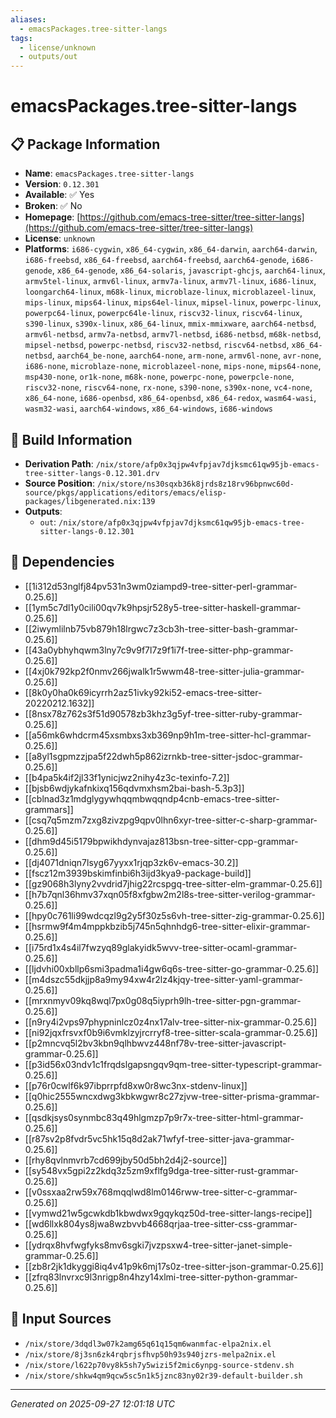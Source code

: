 ```yaml
---
aliases:
  - emacsPackages.tree-sitter-langs
tags:
  - license/unknown
  - outputs/out
---
```


# emacsPackages.tree-sitter-langs

## 📋 Package Information

- **Name**: `emacsPackages.tree-sitter-langs`
- **Version**: `0.12.301`
- **Available**: ✅ Yes
- **Broken**: ✅ No
- **Homepage**: [https://github.com/emacs-tree-sitter/tree-sitter-langs](https://github.com/emacs-tree-sitter/tree-sitter-langs)
- **License**: `unknown`
- **Platforms**: `i686-cygwin`, `x86_64-cygwin`, `x86_64-darwin`, `aarch64-darwin`, `i686-freebsd`, `x86_64-freebsd`, `aarch64-freebsd`, `aarch64-genode`, `i686-genode`, `x86_64-genode`, `x86_64-solaris`, `javascript-ghcjs`, `aarch64-linux`, `armv5tel-linux`, `armv6l-linux`, `armv7a-linux`, `armv7l-linux`, `i686-linux`, `loongarch64-linux`, `m68k-linux`, `microblaze-linux`, `microblazeel-linux`, `mips-linux`, `mips64-linux`, `mips64el-linux`, `mipsel-linux`, `powerpc-linux`, `powerpc64-linux`, `powerpc64le-linux`, `riscv32-linux`, `riscv64-linux`, `s390-linux`, `s390x-linux`, `x86_64-linux`, `mmix-mmixware`, `aarch64-netbsd`, `armv6l-netbsd`, `armv7a-netbsd`, `armv7l-netbsd`, `i686-netbsd`, `m68k-netbsd`, `mipsel-netbsd`, `powerpc-netbsd`, `riscv32-netbsd`, `riscv64-netbsd`, `x86_64-netbsd`, `aarch64_be-none`, `aarch64-none`, `arm-none`, `armv6l-none`, `avr-none`, `i686-none`, `microblaze-none`, `microblazeel-none`, `mips-none`, `mips64-none`, `msp430-none`, `or1k-none`, `m68k-none`, `powerpc-none`, `powerpcle-none`, `riscv32-none`, `riscv64-none`, `rx-none`, `s390-none`, `s390x-none`, `vc4-none`, `x86_64-none`, `i686-openbsd`, `x86_64-openbsd`, `x86_64-redox`, `wasm64-wasi`, `wasm32-wasi`, `aarch64-windows`, `x86_64-windows`, `i686-windows`

## 🔧 Build Information

- **Derivation Path**: `/nix/store/afp0x3qjpw4vfpjav7djksmc61qw95jb-emacs-tree-sitter-langs-0.12.301.drv`
- **Source Position**: `/nix/store/ns30sqxb36k8jrds8z18rv96bpnwc60d-source/pkgs/applications/editors/emacs/elisp-packages/libgenerated.nix:139`
- **Outputs**:
  - `out`:  `/nix/store/afp0x3qjpw4vfpjav7djksmc61qw95jb-emacs-tree-sitter-langs-0.12.301`

## 🔗 Dependencies

- [[1i312d53nglfj84pv531n3wm0ziampd9-tree-sitter-perl-grammar-0.25.6]]
- [[1ym5c7dl1y0cili00qv7k9hpsjr528y5-tree-sitter-haskell-grammar-0.25.6]]
- [[2iwymlilnb75vb879h18lrgwc7z3cb3h-tree-sitter-bash-grammar-0.25.6]]
- [[43a0ybhyhqwm3lny7c9v9f7l7z9f1i7f-tree-sitter-php-grammar-0.25.6]]
- [[4xj0k792kp2f0nmv266jwalk1r5wwm48-tree-sitter-julia-grammar-0.25.6]]
- [[8k0y0ha0k69icyrrh2az51ivky92ki52-emacs-tree-sitter-20220212.1632]]
- [[8nsx78z762s3f51d90578zb3khz3g5yf-tree-sitter-ruby-grammar-0.25.6]]
- [[a56mk6whdcrm45xsmbxs3xb369np9h1m-tree-sitter-hcl-grammar-0.25.6]]
- [[a8yl1sgpmzzjpa5f22dwh5p862izrnkb-tree-sitter-jsdoc-grammar-0.25.6]]
- [[b4pa5k4if2jl33f1ynicjwz2nihy4z3c-texinfo-7.2]]
- [[bjsb6wdjykafnkixq156qdvmxhsm2bai-bash-5.3p3]]
- [[cblnad3z1mdglygywhqqmbwqqndp4cnb-emacs-tree-sitter-grammars]]
- [[csq7q5mzm7zxg8zivzpg9qpv0lhn6xyr-tree-sitter-c-sharp-grammar-0.25.6]]
- [[dhm9d45i5179bpwikhdynvajaz813bsn-tree-sitter-cpp-grammar-0.25.6]]
- [[dj4071dniqn7lsyg67yyxx1rjqp3zk6v-emacs-30.2]]
- [[fscz12m3939bskimfinbi6h3ijd3kya9-package-build]]
- [[gz9068h3lyny2vvdrid7jhig22rcspgq-tree-sitter-elm-grammar-0.25.6]]
- [[h7b7qnl36hmv37xqn05f8xfgbw2m2l8s-tree-sitter-verilog-grammar-0.25.6]]
- [[hpy0c761li99wdcqzl9g2y5f30z5s6vh-tree-sitter-zig-grammar-0.25.6]]
- [[hsrmw9f4m4mppkbzib5j745n5qhnhdg6-tree-sitter-elixir-grammar-0.25.6]]
- [[i75rd1x4s4il7fwzyq89glakyidk5wvv-tree-sitter-ocaml-grammar-0.25.6]]
- [[ljdvhi00xbllp6smi3padma1i4gw6q6s-tree-sitter-go-grammar-0.25.6]]
- [[m4dszc55dkjjp8a9my94xw4r2lz4kjqy-tree-sitter-yaml-grammar-0.25.6]]
- [[mrxnmyv09kq8wql7px0g08q5iyprh9lh-tree-sitter-pgn-grammar-0.25.6]]
- [[n9ry4i2vps97phypninlcz0z4nx17alv-tree-sitter-nix-grammar-0.25.6]]
- [[ni92jqxfrsvxf0b9i6vmklzyjrcrryf8-tree-sitter-scala-grammar-0.25.6]]
- [[p2mncvq5l2bv3kbn9qlhbwvz448nf78v-tree-sitter-javascript-grammar-0.25.6]]
- [[p3id56x03ndv1c1frqdslgapsngqv9qm-tree-sitter-typescript-grammar-0.25.6]]
- [[p76r0cwlf6k97ibprrpfd8xw0r8wc3nx-stdenv-linux]]
- [[q0hic2555wncxdwg3kbkwgwr8c27zjvw-tree-sitter-prisma-grammar-0.25.6]]
- [[qsdkjsys0synmbc83q49hlgmzp7p9r7x-tree-sitter-html-grammar-0.25.6]]
- [[r87sv2p8fvdr5vc5hk15q8d2ak71wfyf-tree-sitter-java-grammar-0.25.6]]
- [[rhy8qvlnmvrb7cd699jby50d5bh2d4j2-source]]
- [[sy548vx5gpi2z2kdq3z5zm9xflfg9dga-tree-sitter-rust-grammar-0.25.6]]
- [[v0ssxaa2rw59x768mqqlwd8lm0146rww-tree-sitter-c-grammar-0.25.6]]
- [[vymwd21w5gcwkdb1kbwdwx9gqykqz50d-tree-sitter-langs-recipe]]
- [[wd6llxk804ys8jwa8wzbvvb4668qrjaa-tree-sitter-css-grammar-0.25.6]]
- [[ydrqx8hvfwgfyks8mv6sgki7jvzpsxw4-tree-sitter-janet-simple-grammar-0.25.6]]
- [[zb8r2jk1dkyggi8iq4v41p9k6mj17s0z-tree-sitter-json-grammar-0.25.6]]
- [[zfrq83lnvrxc9l3nrigp8n4hzy14xlmi-tree-sitter-python-grammar-0.25.6]]

## 📁 Input Sources

- `/nix/store/3dqdl3w07k2amg65q61q15qm6wanmfac-elpa2nix.el`
- `/nix/store/8j3sn6zk4rqbrjsfhvp50h93s940jzrs-melpa2nix.el`
- `/nix/store/l622p70vy8k5sh7y5wizi5f2mic6ynpg-source-stdenv.sh`
- `/nix/store/shkw4qm9qcw5sc5n1k5jznc83ny02r39-default-builder.sh`

---
*Generated on 2025-09-27 12:01:18 UTC*
